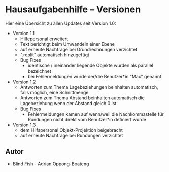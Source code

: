 # Hausaufgabenhilfe – Versionen

Hier eine Übersicht zu allen Updates seit Version 1.0:
- Version 1.1
    - Hilfepersonal erweitert
    - Text berichtigt beim Umwandeln einer Ebene
    - auf erneute Nachfrage bei Grundrechnungen verzichtet
    - ".replit" automatisch hinzugefügt
    - Bug Fixes
        - identische / ineinander liegende Objekte wurden als parallel bezeichnet
        - bei Fehlermeldungen wurde der/die Benutzer*in "Max" genannt
- Version 1.2
    - Antworten zum Thema Lagebeziehungen beinhalten automatisch, falls möglich, eine Schnittmenge
    - Antworten zum Thema Abstand beinhalten automatisch die Lagebeziehung wenn der Abstand gleich 0 ist
    - Bug Fixes
        - Fehlermeldungen kamen auf wenn/weil die Nachkommastelle für Rundungen nicht direkt vom Benutzer*in definiert wurde
- Version 1.3
    - dem Hilfspersonal Objekt-Projektion beigebracht
    - auf erneute Nachfrage bei Rundungen verzichtet
## Autor

- Blind Fish - Adrian Oppong-Boateng